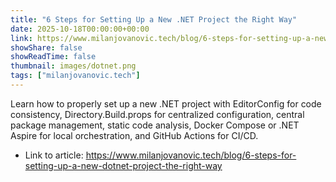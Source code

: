 ```yaml
---
title: "6 Steps for Setting Up a New .NET Project the Right Way"
date: 2025-10-18T00:00:00+00:00
link: https://www.milanjovanovic.tech/blog/6-steps-for-setting-up-a-new-dotnet-project-the-right-way
showShare: false
showReadTime: false
thumbnail: images/dotnet.png
tags: ["milanjovanovic.tech"]
---
```

Learn how to properly set up a new .NET project with EditorConfig for code consistency, Directory.Build.props for centralized configuration, central package management, static code analysis, Docker Compose or .NET Aspire for local orchestration, and GitHub Actions for CI/CD.

- Link to article: https://www.milanjovanovic.tech/blog/6-steps-for-setting-up-a-new-dotnet-project-the-right-way